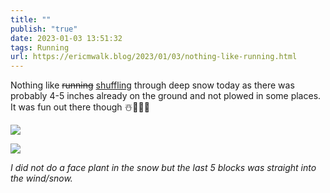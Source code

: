 ```yaml
---
title: ""
publish: "true"
date: 2023-01-03 13:51:32
tags: Running
url: https://ericmwalk.blog/2023/01/03/nothing-like-running.html
---
```


Nothing like ~~running~~ [shuffling](http://www.strava.com/activities/8332844729) through deep snow today as there was probably 4-5 inches already on the ground and not plowed in some places. It was fun out there though ☃️🏃🏻‍♂️

![](https://ericmwalk.blog/uploads/2023/043211b85b.jpg)

![](https://ericmwalk.blog/uploads/2023/73fa24ef10.jpg)

*I did not do a face plant in the snow but the last 5 blocks was straight into the wind/snow.*